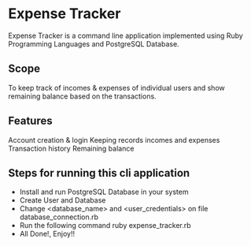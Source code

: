 # Expense Tracker

Expense Tracker is a command line application implemented using Ruby Programming Languages and PostgreSQL Database. 

## Scope
To keep track of incomes & expenses of individual users and show remaining balance based on the transactions.

## Features
Account creation & login
Keeping records incomes and expenses
Transaction history
Remaining balance


## Steps for running this cli application
- Install and run PostgreSQL Database in your system 
- Create User and Database
- Change <database_name> and <user_credentials> on file database_connection.rb
- Run the following command
    ruby expense_tracker.rb
- All Done!, Enjoy!!

